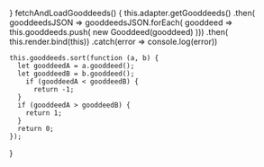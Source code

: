 }
  fetchAndLoadGooddeeds() {
    this.adapter.getGooddeeds()
    .then( gooddeedsJSON => gooddeedsJSON.forEach( gooddeed => this.gooddeeds.push( new Gooddeed(gooddeed) )))
    .then( this.render.bind(this))
    .catch(error => console.log(error))
    
    this.gooddeeds.sort(function (a, b) {
      let gooddeedA = a.gooddeed();
      let gooddeedB = b.gooddeed();
        if (gooddeedA < gooddeedB) {
          return -1;
      }
      if (gooddeedA > gooddeedB) {
        return 1;
      }
      return 0;
    });
  }